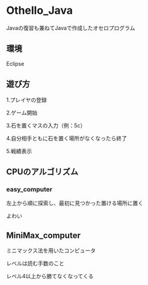 # Othello_Java
Javaの復習も兼ねてJavaで作成したオセロプログラム

## 環境
Eclipse

## 遊び方
1.プレイヤの登録

2.ゲーム開始

3.石を置くマスの入力（例：5c）

4.自分相手ともに石を置く場所がなくなったら終了

5.戦績表示

## CPUのアルゴリズム
### easy_computer
左上から順に探索し、最初に見つかった置ける場所に置く

よわい

## MiniMax_computer
ミニマックス法を用いたコンピュータ

レベルは読む手数のこと

レベル4以上から勝てなくなってくる
